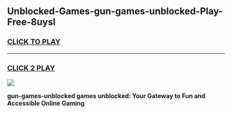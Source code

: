 
## Unblocked-Games-gun-games-unblocked-Play-Free-8uysl
<h3>
<a href="https://premium76.site?title=gun-games-unblocked&ref=20M">CLICK TO PLAY</a></h3>
<hr>

<h3>
<a href="https://premium76.site?title=gun-games-unblocked&ref=20M">CLICK 2 PLAY</a>
  
</h3>

<a href="https://premium76.site?title=gun-games-unblocked&ref=19M"><img src="https://clearcache.store/games.png"></a>


**gun-games-unblocked games unblocked: Your Gateway to Fun and Accessible Online Gaming**
